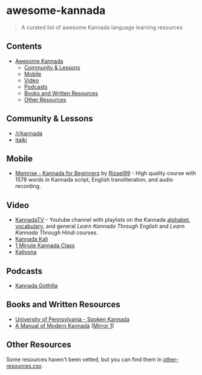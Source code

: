 # awesome-kannada
> A curated list of awesome Kannada language learning resources

## Contents

- [Awesome Kannada](#awesome-kannada)
  - [Community & Lessons](#community--lessons)
  - [Mobile](#mobile)
  - [Video](#video)
  - [Podcasts](#podcasts)
  - [Books and Written Resources](#books-and-written-resources)
  - [Other Resources](#other-resources)

## Community & Lessons
- [/r/kannada](https://reddit.com/r/kannada)
- [italki](https://www.italki.com/en/teachers/kannada?speaks[0]=english)

## Mobile
- [Memrise - Kannada for Beginners](https://app.memrise.com/course/990976/aarnbhignige-knndd-paatthgllu-kannada-for-beginner/) by [Rizael99](https://app.memrise.com/user/Rizael99/) - High quality course with 1578 words in Kannada script, English transliteration, and audio recording.

## Video 
- [KannadaTV](https://www.youtube.com/@Kannadateevee) - Youtube channel with playlists on the Kannada [alphabet](https://www.youtube.com/playlist?list=PLOb5Wwt1GhOm5wWhnVT-eP5wTIgkdpDz9), [vocabulary](https://www.youtube.com/playlist?list=PLOb5Wwt1GhOkoQSCuaPVOXqD3oyRGMEI3), and general *Learn Kannada Through English* and *Learn Kannada Through Hindi* courses.
- [Kannada Kali](https://www.youtube.com/@kannadakali7839)
- [1 Minute Kannada Class](https://www.youtube.com/playlist?list=PLlLGXHUQIqhYDeOQppcQr1L3IHRlEvA3H)
- [Kaliyona](https://www.youtube.com/playlist?list=PLC0zv4Ub7CwoO9U7SlY3nIg-ai7oFl0Kq)

## Podcasts
- [Kannada Gothilla](https://www.instagram.com/kannada.gothilla)

## Books and Written Resources
- [University of Pennsylvania - Spoken Kannada](https://ccat.sas.upenn.edu/plc/kannada/)
- [A Manual of Modern Kannada](https://www.loc.gov/item/2022389548) ([Mirror 1](https://hasp.ub.uni-heidelberg.de/catalog/book/736?lang=en))

## Other Resources
Some resources haven't been vetted, but you can find them in [other-resources.csv](./other-resources.csv).
